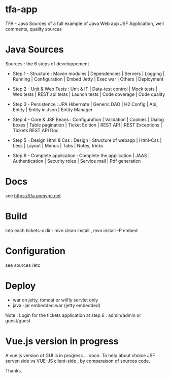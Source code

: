 # tfa-app

TFA - Java Sources of a full example of Java Web app
JSF Application, well comments, quality sources 

# Java Sources

Sources : the 6 steps of developpement 
    
- Step 1 - Structure : Maven modules | Dependencies | Servers 
         | Logging | Running | Configuration | Embed Jetty 
		 | Exec war | Others | Deployment
		 
- Step 2 - Unit & Web Tests : Unit & IT | Data-test control 
         | Mock tests | Web tests | REST api tests | Launch tests 
		 | Code coverage | Code quality
		 
- Step 3 - Persistence : JPA Hibernate | Generic DAO 
         | H2 Config | Api, Entity | Entity in Json 
		 | Entity Manager
		 
- Step 4 - Core & JSF Beans : Configuration | Validation | Cookies 
         | Dialog boxes | Table pagination | Ticket Edition | REST API 
		 | REST Exceptions | Tickets REST API Doc
		 
- Step 5 - Design Html & Css : Design | Structure of webapp | Html-Css 
         | Less | Layout | Menus | Tabs | Notes, tricks
		 
- Step 6 - Complete application : Complete the application 
         | JAAS | Authentication | Security roles 
		 | Service mail | Pdf generation
	 
# Docs 
   see https://tfa.onmypc.net   
   
# Build

   into each tickets-x dir :   mvn clean install , mvn install -P embed
      
# Configuration 

   see sources /etc

# Deploy 

   - war on jetty, tomcat or wilfly servlet only
   - java -jar embedded.war   (jetty embedded) 
		 
Note : Login for the tickets application at step 6 : admin/admin  or  guest/guest
                    
# Vue.js version in progress

A vue.js version of GUI is in progress ... soon.
To help about choice   JSF server-side   vs     VUE-JS client-side , 
by comparaison of sources code.

Thanks.
